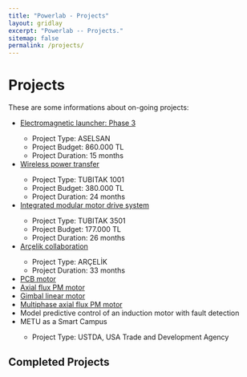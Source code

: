 ```yaml
---
title: "Powerlab - Projects"
layout: gridlay
excerpt: "Powerlab -- Projects."
sitemap: false
permalink: /projects/
---
```



# Projects
These are some informations about on-going projects:



<ul>
  <li><a href="/railgun.md">Electromagnetic launcher: Phase 3</a></li>
  
  <ul>
  <li>Project Type: ASELSAN </li>
  <li>Project Budget: 860.000 TL </li>
  <li>Project Duration: 15 months </li>
  </ul>
  
  <li><a href="/tubitak-1001-hakan.md">Wireless power transfer</a></li>
    <ul>
      <li>Project Type: TUBITAK 1001</li>
      <li>Project Budget: 380.000 TL</li>
      <li>Project Duration: 24 months</li>
    </ul>
    
   <li><a href="/immd.md">Integrated modular motor drive system</a></li>
    <ul>
      <li>Project Type: TUBITAK 3501</li>
      <li>Project Budget: 177.000 TL</li>
      <li>Project Duration: 26 months</li>
    </ul>
  
  <li><a href="/arcelik.md">Arçelik collaboration</a></li>
     <ul>
      <li>Project Type: ARÇELİK </li>
      <li>Project Duration: 33 months</li>
    </ul>
  
  <li><a href="/pcbmotor.md">PCB motor</a></li>
  
  <li><a href="/AxialFPMMNFW.md">Axial flux PM motor</a></li>
  
  <li><a href="/gimbal.md">Gimbal linear motor</a></li>
  

  <li><a href="/multiphase.md">Multiphase axial flux PM motor</a></li>
  
  
  <li> Model predictive control of an induction motor with fault detection </li>
  
  <li> METU as a Smart Campus </li>
     <ul>
      <li>Project Type: USTDA, USA Trade and Development Agency </li>
    </ul>
</ul>




## Completed Projects

